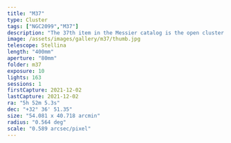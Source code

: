 ```yaml
---
title: "M37"
type: Cluster
tags: ["NGC2099","M37"]
description: "The 37th item in the Messier catalog is the open cluster NGC2099. It is visible in binoculars and shines at an apparent magnitude of 6.2. It resides in the constellation Auriga."
image: /assets/images/gallery/m37/thumb.jpg
telescope: Stellina
length: "400mm"
aperture: "80mm"
folder: m37
exposure: 10
lights: 163
sessions: 1
firstCapture: 2021-12-02 
lastCapture: 2021-12-02
ra: "5h 52m 5.3s"
dec: "+32° 36' 51.35"
size: "54.081 x 40.718 arcmin"
radius: "0.564 deg"
scale: "0.589 arcsec/pixel"
---
```

